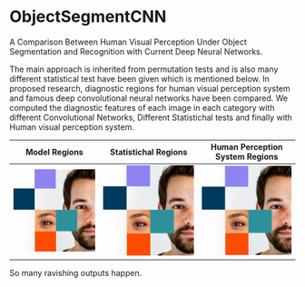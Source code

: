 # ObjectSegmentCNN

A Comparison Between Human Visual Perception Under Object Segmentation and
Recognition with Current Deep Neural Networks.

The main approach is inherited from permutation tests and is also many different statistical test have been given which is mentioned below.
In proposed research, diagnostic regions for human visual perception system and famous deep convolutional neural networks have been compared.
We computed the diagnostic features of each image in each category with different Convolutional Networks, Different Statistichal tests and finally with Human visual perception system.

Model Regions             |  Statistichal Regions          | Human Perception System Regions 
:-------------------------:|:-------------------------:|:-------------------------:
![](/images/1.jpg)  |  ![](/images/2.jpg) | ![](/images/2.jpg) | ![](/images/2.jpg)

So many ravishing outputs happen.
